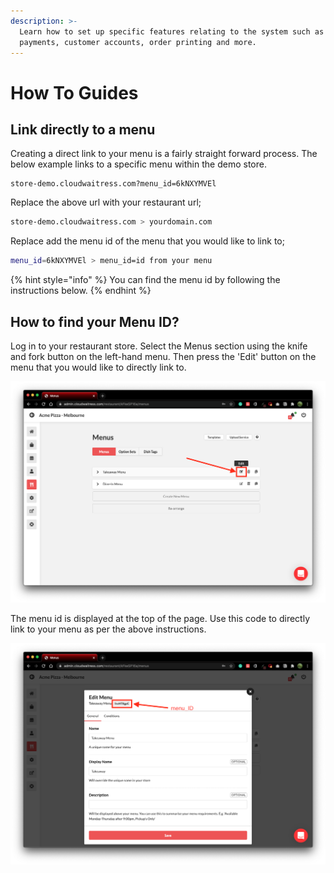 ```yaml
---
description: >-
  Learn how to set up specific features relating to the system such as online
  payments, customer accounts, order printing and more.
---
```


# How To Guides

## Link directly to a menu

Creating a direct link to your menu is a fairly straight forward process.  The below example links to a specific menu within the demo store.

```
store-demo.cloudwaitress.com?menu_id=6kNXYMVEl
```

Replace the above url with your restaurant url;

```bash
store-demo.cloudwaitress.com > yourdomain.com
```

Replace add the menu id of the menu that you would like to link to;

```bash
menu_id=6kNXYMVEl > menu_id=id from your menu
```

{% hint style="info" %}
 You can find the menu id by following the instructions below.
{% endhint %}

## How to find your Menu ID?

Log in to your restaurant store. Select the Menus section using the knife and fork button on the left-hand menu.  Then press the 'Edit' button on the menu that you would like to directly link to.

![](../.gitbook/assets/meniidstep1.png)

The menu id is displayed at the top of the page.  Use this code to directly link to your menu as per the above instructions.

![](../.gitbook/assets/menuidstep2.png)

